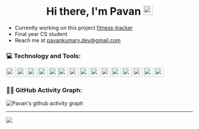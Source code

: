 <div align="center">
   <h1>Hi there, I'm Pavan <img src="https://media.giphy.com/media/hvRJCLFzcasrR4ia7z/giphy.gif" width="25px"> </h1>
</div>

- Currently working on this project [fitness-tracker](https://github.com/pavank-v/fitness-tracker)
- Final year CS student
- Reach me at [pavankumarv.dev@gmail.com](mailto:pavankumarv.dev@gmail.com) 

### 💻 Technology and Tools:
<img src="https://img.shields.io/badge/python-3670A0?style=for-the-badge&logo=python&logoColor=ffdd54" height="25"> <img src="https://img.shields.io/badge/javascript-%23323330.svg?style=for-the-badge&logo=javascript&logoColor=%23F7DF1E" height="25">  <img src="https://img.shields.io/badge/go-%2300ADD8.svg?style=for-the-badge&logo=go&logoColor=white" height="25">  <img src="https://img.shields.io/badge/c-%2300599C.svg?style=for-the-badge&logo=c&logoColor=white" height="25"> <img src="https://img.shields.io/badge/bash_script-%23121011.svg?style=for-the-badge&logo=gnu-bash&logoColor=white" height="25"><img src="https://img.shields.io/badge/django-%23092E20.svg?style=for-the-badge&logo=django&logoColor=white" height="25"> <img src="https://img.shields.io/badge/DJANGO-REST-ff1709?style=for-the-badge&logo=django&logoColor=white&color=ff1709&labelColor=gray" height="25"> <img src="https://img.shields.io/badge/react-%2320232a.svg?style=for-the-badge&logo=react&logoColor=%2361DAFB" height="25">  <img src="https://img.shields.io/badge/threejs-black?style=for-the-badge&logo=three.js&logoColor=white" height="25"> <img src="https://img.shields.io/badge/tailwindcss-%2338B2AC.svg?style=for-the-badge&logo=tailwind-css&logoColor=white" height="25"> <img src="https://img.shields.io/badge/css3-%231572B6.svg?style=for-the-badge&logo=css3&logoColor=white" height="25"> <img src="https://img.shields.io/badge/html5-%23E34F26.svg?style=for-the-badge&logo=html5&logoColor=white" height="25"> <img src="https://img.shields.io/badge/postgres-%23316192.svg?style=for-the-badge&logo=postgresql&logoColor=white" height="25"> <img src="https://img.shields.io/badge/mysql-4479A1.svg?style=for-the-badge&logo=mysql&logoColor=white" height="25"> <img src="https://img.shields.io/badge/Sqlite-52B0E7?style=for-the-badge&logo=Sqlite&logoColor=white" height="25">

### 👨‍💻 GitHub Activity Graph:
![Pavan's github activity graph](https://github-readme-activity-graph.vercel.app/graph?username=pavank-v&theme=github-compact)

---
![](https://visitcount.itsvg.in/api?id=pavank-v&icon=6&color=1)


